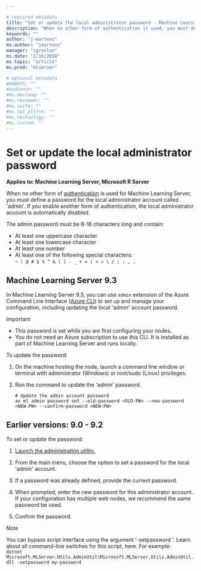 ```yaml
---

# required metadata
title: "Set or update the local administrator password - Machine Learning Server "
description: "When no other form of authentication is used, you must define a password for the local administrator account."
keywords: ""
author: "j-martens"
ms.author: "jmartens"
manager: "cgronlun"
ms.date: "2/16/2018"
ms.topic: "article"
ms.prod: "mlserver"

# optional metadata
#ROBOTS: ""
#audience: ""
#ms.devlang: ""
#ms.reviewer: ""
#ms.suite: ""
#ms.tgt_pltfrm: ""
#ms.technology: ""
#ms.custom: ""
---
```


# Set or update the local administrator password

**Applies to:  Machine Learning Server, Microsoft R Server**

When no other form of [authentication](configure-authentication.md) is used for Machine Learning Server, you must define a password for the local administrator account called 'admin'. If you enable another form of authentication, the local administrator account is automatically disabled.

The admin password must be 8-16 characters long and contain:
+ At least one uppercase character
+ At least one lowercase character
+ At least one number
+ At least one of the following special characters:<br/> `~ ! @ # $ % ^ & ( ) - _ + = | < > \ / ; : , .`

## Machine Learning Server 9.3

In Machine Learning Server 9.3, you can use `admin` extension of the Azure Command Line Interface ([Azure CLI](https://docs.microsoft.com/en-us/cli/azure/install-azure-cli?view=azure-cli-latest)) to set up and manage your configuration, including updating the local 'admin' account password.

>[!Important]
>- This password is set while you are first configuring your nodes.
>- You do not need an Azure subscription to use this CLI. It is installed as part of Machine Learning Server and runs locally.  

To update the password:

1. On the machine hosting the node, launch a command line window or terminal  with administrator (Windows) or root/sudo (Linux) privileges.

1. Run the command to update the 'admin' password.
   ```azurecli
   # Update the admin account password
   az ml admin password set --old-password <OLD-PW> --new-password <NEW-PW> --confirm-password <NEW-PW>
   ```

## Earlier versions: 9.0 - 9.2

To set or update the password:

1. [Launch the administration utility.](configure-admin-cli-launch.md)

1. From the main menu, choose the option to set a password for the local 'admin' account.

1. If a password was already defined, provide the current password.

1. When prompted, enter the new password for this administrator account.
   If your configuration has multiple web nodes, we recommend the same password be used.

1. Confirm the password.

>[!Note]
>You can bypass script interface using the argument '-setpassword '. Learn about all command-line switches for this script, here. For example:<br/>`dotnet Microsoft.MLServer.Utils.AdminUtil\Microsoft.MLServer.Utils.AdminUtil.dll -setpassword my-password`


